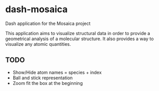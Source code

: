 # dash-mosaica


Dash application for the Mosaica project

This application aims to visualize structural data in order to provide a geometrical
analysis of a molecular structure. It also provides a way to visualize any 
atomic quantities.

## TODO

* Show/Hide atom names = species + index
* Ball and stick representation
* Zoom fit the box at the beginning